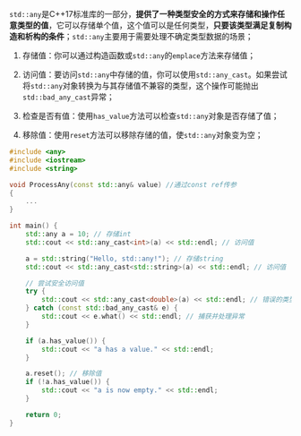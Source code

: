 `std::any`是C++17标准库的一部分，**提供了一种类型安全的方式来存储和操作任意类型的值**，它可以存储单个值，这个值可以是任何类型，**只要该类型满足复制构造和析构的条件**；`std::any`主要用于需要处理不确定类型数据的场景；

1. 存储值：你可以通过构造函数或`std::any`的`emplace`方法来存储值；

2. 访问值：要访问`std::any`中存储的值，你可以使用`std::any_cast`。如果尝试将`std::any`对象转换为与其存储值不兼容的类型，这个操作可能抛出`std::bad_any_cast`异常；

3. 检查是否有值：使用`has_value`方法可以检查`std::any`对象是否存储了值；

4. 移除值：使用`reset`方法可以移除存储的值，使`std::any`对象变为空；

```cpp
#include <any>
#include <iostream>
#include <string>

void ProcessAny(const std::any& value) //通过const ref传参
{
	...
}

int main() {
	std::any a = 10; // 存储int
    std::cout << std::any_cast<int>(a) << std::endl; // 访问值

    a = std::string("Hello, std::any!"); // 存储string
    std::cout << std::any_cast<std::string>(a) << std::endl; // 访问值

    // 尝试安全访问值
    try {
        std::cout << std::any_cast<double>(a) << std::endl; // 错误的类型转换
    } catch (const std::bad_any_cast& e) {
        std::cout << e.what() << std::endl; // 捕获并处理异常
    }

    if (a.has_value()) {
        std::cout << "a has a value." << std::endl;
    }

    a.reset(); // 移除值
    if (!a.has_value()) {
        std::cout << "a is now empty." << std::endl;
    }

    return 0;
}
```